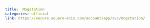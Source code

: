 ```yaml
---
title:  Mogstation
categories: official
link: https://secure.square-enix.com/account/app/svc/mogstation/
---
```

